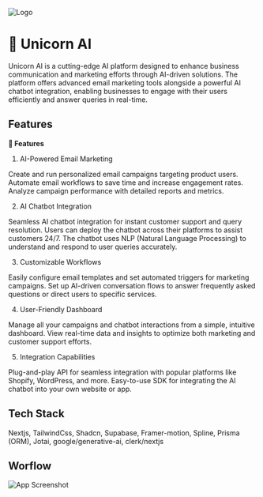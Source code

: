 
![Logo](https://media.discordapp.net/attachments/1285946541202477159/1285991259910967369/Untitled_5.png?ex=66ec4830&is=66eaf6b0&hm=d2a839b5db007bebd4be294b1326b6f58251b74ac5f93c3c552e456018dea0d8&=&format=webp&quality=lossless&width=1207&height=386)


# **🦄 Unicorn AI**

Unicorn AI is a cutting-edge AI platform designed to enhance business communication and marketing efforts through AI-driven solutions. The platform offers advanced email marketing tools alongside a powerful AI chatbot integration, enabling businesses to engage with their users efficiently and answer queries in real-time.




## Features

**🚀 Features**
1. AI-Powered Email Marketing

Create and run personalized email campaigns targeting product  users.
Automate email workflows to save time and increase engagement rates.
Analyze campaign performance with detailed reports and metrics.

2. AI Chatbot Integration

Seamless AI chatbot integration for instant customer support and query resolution.
Users can deploy the chatbot across their platforms to assist customers 24/7.
The chatbot uses NLP (Natural Language Processing) to understand and respond to user queries accurately.

3. Customizable Workflows

Easily configure email templates and set automated triggers for marketing campaigns.
Set up AI-driven conversation flows to answer frequently asked questions or direct users to specific services.

4. User-Friendly Dashboard

Manage all your campaigns and chatbot interactions from a simple, intuitive dashboard.
View real-time data and insights to optimize both marketing and customer support efforts.

5. Integration Capabilities

Plug-and-play API for seamless integration with popular platforms like Shopify, WordPress, and more.
Easy-to-use SDK for integrating the AI chatbot into your own website or app.
## Tech Stack

 Nextjs, TailwindCss, Shadcn, Supabase, Framer-motion, Spline, Prisma (ORM), Jotai, google/generative-ai, clerk/nextjs 


## Worflow

![App Screenshot](https://shahhsujal.vercel.app/_next/image?url=%2Fprojects%2Faspect1.png&w=3840&q=55)

